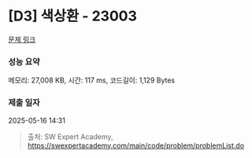 # [D3] 색상환 - 23003 

[문제 링크](https://swexpertacademy.com/main/code/problem/problemDetail.do?contestProbId=AZROsPgqE88DFAWB) 

### 성능 요약

메모리: 27,008 KB, 시간: 117 ms, 코드길이: 1,129 Bytes

### 제출 일자

2025-05-16 14:31



> 출처: SW Expert Academy, https://swexpertacademy.com/main/code/problem/problemList.do